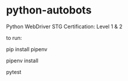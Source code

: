 # python-autobots
Python WebDriver STG Certification: Level 1 &amp; 2


to run:

pip install pipenv

pipenv install 

pytest
